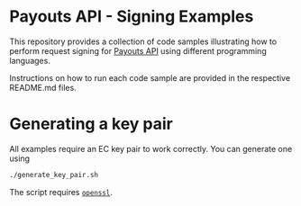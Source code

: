 # Payouts API - Signing Examples
 
This repository provides a collection of code samples illustrating how to perform request signing for 
[Payouts API](https://docs.truelayer.com/#payouts-api-v1) using different programming languages.

Instructions on how to run each code sample are provided in the respective README.md files.

# Generating a key pair

All examples require an EC key pair to work correctly.
You can generate one using
```bash
./generate_key_pair.sh
```

The script requires [`openssl`](https://www.openssl.org/).